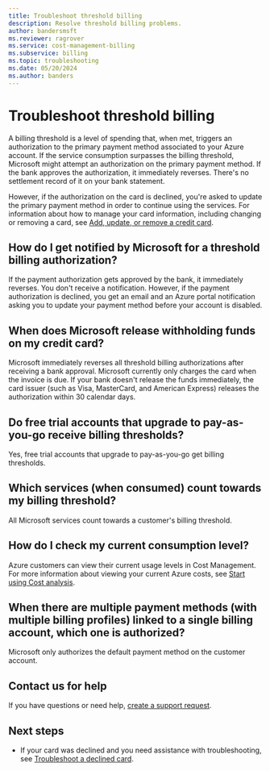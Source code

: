 ```yaml
---
title: Troubleshoot threshold billing
description: Resolve threshold billing problems.
author: bandersmsft
ms.reviewer: ragrover
ms.service: cost-management-billing
ms.subservice: billing
ms.topic: troubleshooting
ms.date: 05/20/2024
ms.author: banders
---
```


# Troubleshoot threshold billing

A billing threshold is a level of spending that, when met, triggers an authorization to the primary payment method associated to your Azure account. If the service consumption surpasses the billing threshold, Microsoft might attempt an authorization on the primary payment method. If the bank approves the authorization, it immediately reverses. There's no settlement record of it on your bank statement.

However, if the authorization on the card is declined, you're asked to update the primary payment method in order to continue using the services. For information about how to manage your card information, including changing or removing a card, see [Add, update, or remove a credit card](../manage/change-credit-card.md).

## How do I get notified by Microsoft for a threshold billing authorization?

If the payment authorization gets approved by the bank, it immediately reverses. You don't receive a notification. However, if the payment authorization is declined, you get an email and an Azure portal notification asking you to update your payment method before your account is disabled.

## When does Microsoft release withholding funds on my credit card?

Microsoft immediately reverses all threshold billing authorizations after receiving a bank approval. Microsoft currently only charges the card when the invoice is due. If your bank doesn't release the funds immediately, the card issuer (such as Visa, MasterCard, and American Express) releases the authorization within 30 calendar days.

## Do free trial accounts that upgrade to pay-as-you-go receive billing thresholds?

Yes, free trial accounts that upgrade to pay-as-you-go get billing thresholds.

## Which services (when consumed) count towards my billing threshold?

All Microsoft services count towards a customer's billing threshold.

## How do I check my current consumption level?

Azure customers can view their current usage levels in Cost Management. For more information about viewing your current Azure costs, see [Start using Cost analysis](../costs/quick-acm-cost-analysis.md).

## When there are multiple payment methods (with multiple billing profiles) linked to a single billing account, which one is authorized?

Microsoft only authorizes the default payment method on the customer account.

## Contact us for help

If you have questions or need help, [create a support request](https://portal.azure.com/#blade/Microsoft_Azure_Support/HelpAndSupportBlade/newsupportrequest).

## Next steps

- If your card was declined and you need assistance with troubleshooting, see [Troubleshoot a declined card](troubleshoot-declined-card.md).